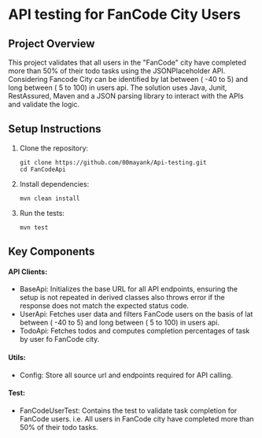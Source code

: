 # API testing for FanCode City Users

## **Project Overview**
This project validates that all users in the "FanCode" city have completed more than 50% of their todo tasks using the JSONPlaceholder API. Considering Fancode City can be identified by lat between ( -40 to 5) and long between ( 5 to 100) in users api. The solution uses Java, Junit, RestAssured, Maven and a JSON parsing library to interact with the APIs and validate the logic.

## **Setup Instructions**
1. Clone the repository:
   ```
   git clone https://github.com/00mayank/Api-testing.git
   cd FanCodeApi
   ```
2. Install dependencies:
   ```
   mvn clean install
   ```
3. Run the tests:
   ```
   mvn test
   ```
## **Key Components**

#### API Clients:
  - BaseApi: Initializes the base URL for all API endpoints, ensuring the setup is not repeated in derived classes also throws error if the response does not match the expected status code.
  - UserApi: Fetches user data and filters FanCode users on the basis of lat between ( -40 to 5) and long between ( 5 to 100) in users api.
  - TodoApi: Fetches todos and computes completion percentages of task by user fo FanCode city.

#### Utils: 
  - Config: Store all source url and endpoints required for API calling. 

#### Test:
  - FanCodeUserTest: Contains the test to validate task completion for FanCode users. i.e. All users in FanCode city have completed more than 50% of their todo tasks.


